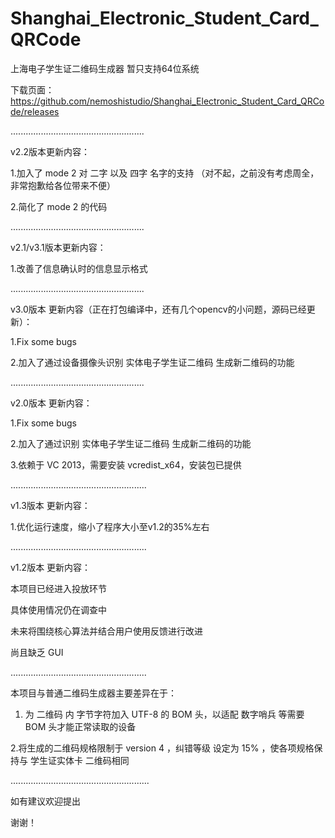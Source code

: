 # Shanghai_Electronic_Student_Card_QRCode
上海电子学生证二维码生成器  暂只支持64位系统

下载页面：https://github.com/nemoshistudio/Shanghai_Electronic_Student_Card_QRCode/releases

.....................................................

v2.2版本更新内容：

1.加入了 mode 2 对 二字 以及 四字 名字的支持 （对不起，之前没有考虑周全，非常抱歉给各位带来不便）

2.简化了 mode 2 的代码

.....................................................

v2.1/v3.1版本更新内容：

1.改善了信息确认时的信息显示格式

.....................................................

v3.0版本 更新内容（正在打包编译中，还有几个opencv的小问题，源码已经更新）：

1.Fix some bugs

2.加入了通过设备摄像头识别 实体电子学生证二维码 生成新二维码的功能

.....................................................

v2.0版本 更新内容：


1.Fix some bugs


2.加入了通过识别 实体电子学生证二维码 生成新二维码的功能


3.依赖于 VC 2013，需要安装 vcredist_x64，安装包已提供

......................................................

v1.3版本 更新内容：

1.优化运行速度，缩小了程序大小至v1.2的35%左右

......................................................

v1.2版本 更新内容：

本项目已经进入投放环节

具体使用情况仍在调查中

未来将围绕核心算法并结合用户使用反馈进行改进

尚且缺乏 GUI 

......................................................

本项目与普通二维码生成器主要差异在于：

1. 为 二维码 内 字节字符加入 UTF-8 的 BOM 头，以适配 数字哨兵 等需要 BOM 头才能正常读取的设备
  
2.将生成的二维码规格限制于 version 4 ，纠错等级 设定为 15% ，使各项规格保持与 学生证实体卡 二维码相同

.......................................................

如有建议欢迎提出

谢谢！
